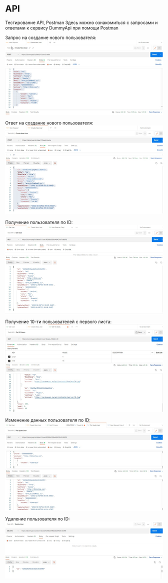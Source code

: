 # API
Тестирование API, Postman
Здесь можно ознакомиться с запросами и ответами к сервису DummyApi при помощи Postman

Запрос на создание нового пользователя:
![Запрос на создание нового пользователя](https://github.com/Destiny2014/API/raw/main/Скриншот%2002-06-2022%20150007.jpg)

Ответ на создание нового пользователя:
![Ответ на создание нового пользователя](https://github.com/Destiny2014/API/raw/main/Скриншот%2002-06-2022%20150030.jpg)

Получение пользователя по ID:
![Получение пользователя по ID](https://github.com/Destiny2014/API/raw/main/Скриншот%2002-06-2022%20150501.jpg)

Получение 10-ти пользователей с первого листа:
![Получение 10-ти пользователей с первого листа](https://github.com/Destiny2014/API/raw/main/Скриншот%2002-06-2022%20150947.jpg)

Изменение данных пользователя по ID:
![Изменение данных пользователя по ID](https://github.com/Destiny2014/API/raw/main/Скриншот%2002-06-2022%20151552.jpg)

Удаление пользователя по ID:
![Удаление пользователя по ID](https://github.com/Destiny2014/API/raw/main/Скриншот%2002-06-2022%20151711.jpg)
